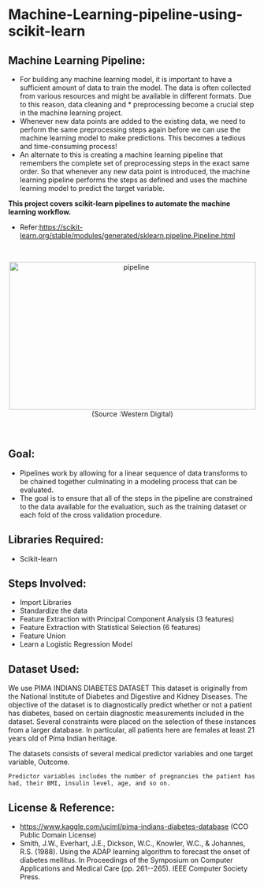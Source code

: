 # Machine-Learning-pipeline-using-scikit-learn
## Machine Learning Pipeline:
* For building any machine learning model, it is important to have a sufficient amount of data to train the model. The data is often collected from various resources and might be available in different formats. Due to this reason, data cleaning and * preprocessing become a crucial step in the machine learning project.
* Whenever new data points are added to the existing data, we need to perform the same preprocessing steps again before we can use the machine learning model to make predictions. This becomes a tedious and time-consuming process!
* An alternate to this is creating a machine learning pipeline that remembers the complete set of preprocessing steps in the exact same order. So that whenever any new data point is introduced, the machine learning pipeline performs the steps as defined and uses the machine learning model to predict the target variable.

**This project covers scikit-learn pipelines to automate the machine learning workflow.**

* Refer:https://scikit-learn.org/stable/modules/generated/sklearn.pipeline.Pipeline.html

<br>
<p align="center">
<img src="https://2s7gjr373w3x22jf92z99mgm5w-wpengine.netdna-ssl.com/wp-content/uploads/2018/09/WD_3.png" alt="pipeline" width="500" height="300">  
(Source :Western Digital)
</p>
<br>

## Goal:
* Pipelines work by allowing for a linear sequence of data transforms to be chained together culminating in a modeling process that can be evaluated.
* The goal is to ensure that all of the steps in the pipeline are constrained to the data available for the evaluation, such as the training dataset or each fold of the cross validation procedure.

## Libraries Required:
- Scikit-learn

## Steps Involved:
* Import Libraries
* Standardize the data
* Feature Extraction with Principal Component Analysis (3 features)
* Feature Extraction with Statistical Selection (6 features)
* Feature Union
* Learn a Logistic Regression Model

## Dataset Used:
We use PIMA INDIANS DIABETES DATASET
This dataset is originally from the National Institute of Diabetes and Digestive and Kidney Diseases. The objective of the dataset is to diagnostically predict whether or not a patient has diabetes, based on certain diagnostic measurements included in the dataset. Several constraints were placed on the selection of these instances from a larger database. In particular, all patients here are females at least 21 years old of Pima Indian heritage.

The datasets consists of several medical predictor variables and one target variable, Outcome. 
 ```
Predictor variables includes the number of pregnancies the patient has had, their BMI, insulin level, age, and so on.
```

## License & Reference:
* https://www.kaggle.com/uciml/pima-indians-diabetes-database (CCO Public Domain License)
* Smith, J.W., Everhart, J.E., Dickson, W.C., Knowler, W.C., & Johannes, R.S. (1988). Using the ADAP learning algorithm to forecast the onset of diabetes mellitus. In Proceedings of the Symposium on Computer Applications and Medical Care (pp. 261--265). IEEE Computer Society Press.
